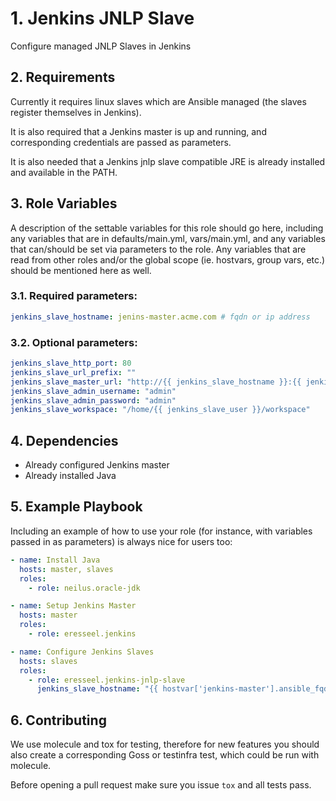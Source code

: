 # 1. Jenkins JNLP Slave
Configure managed JNLP Slaves in Jenkins

## 2. Requirements
Currently it requires linux slaves which are Ansible managed (the slaves
register themselves in Jenkins).

It is also required that a Jenkins master is up and running, and corresponding
credentials are passed as parameters.

It is also needed that a Jenkins jnlp slave compatible JRE is already installed
and available in the PATH.

## 3. Role Variables
A description of the settable variables for this role should go here, including
any variables that are in defaults/main.yml, vars/main.yml, and any variables
that can/should be set via parameters to the role. Any variables that are read
from other roles and/or the global scope (ie. hostvars, group vars, etc.)
should be mentioned here as well.

### 3.1. Required parameters:
```yml
jenkins_slave_hostname: jenins-master.acme.com # fqdn or ip address
```

### 3.2. Optional parameters:
```yml
jenkins_slave_http_port: 80
jenkins_slave_url_prefix: ""
jenkins_slave_master_url: "http://{{ jenkins_slave_hostname }}:{{ jenkins_slave_http_port }}{{ jenkins_slave_url_prefix }}"
jenkins_slave_admin_username: "admin"
jenkins_slave_admin_password: "admin"
jenkins_slave_workspace: "/home/{{ jenkins_slave_user }}/workspace"
```

## 4. Dependencies
- Already configured Jenkins master
- Already installed Java

## 5. Example Playbook
Including an example of how to use your role (for instance, with variables passed in as parameters) is always nice for users too:
```yml
- name: Install Java
  hosts: master, slaves
  roles:
    - role: neilus.oracle-jdk

- name: Setup Jenkins Master
  hosts: master
  roles:
    - role: eresseel.jenkins

- name: Configure Jenkins Slaves
  hosts: slaves
  roles:
    - role: eresseel.jenkins-jnlp-slave
      jenkins_slave_hostname: "{{ hostvar['jenkins-master'].ansible_fqdn }}"
```

## 6. Contributing
We use molecule and tox for testing, therefore for new features you should also
create a corresponding Goss or testinfra test, which could be run with molecule.

Before opening a pull request make sure you issue `tox` and all tests pass.
